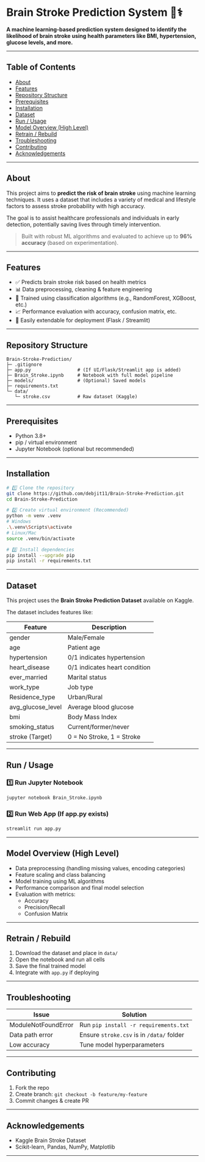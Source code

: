 # Brain Stroke Prediction System 🧠⚕️

**A machine learning-based prediction system designed to identify the likelihood of brain stroke using health parameters like BMI, hypertension, glucose levels, and more.**

---

## Table of Contents

- [About](#about)  
- [Features](#features)  
- [Repository Structure](#repository-structure)  
- [Prerequisites](#prerequisites)  
- [Installation](#installation)  
- [Dataset](#dataset)  
- [Run / Usage](#run--usage)  
- [Model Overview (High Level)](#model-overview-high-level)  
- [Retrain / Rebuild](#retrain--rebuild)  
- [Troubleshooting](#troubleshooting)  
- [Contributing](#contributing)  
- [Acknowledgements](#acknowledgements)

---

## About

This project aims to **predict the risk of brain stroke** using machine learning techniques. It uses a dataset that includes a variety of medical and lifestyle factors to assess stroke probability with high accuracy.

The goal is to assist healthcare professionals and individuals in early detection, potentially saving lives through timely intervention.

> Built with robust ML algorithms and evaluated to achieve up to **96% accuracy** (based on experimentation).

---

## Features

- ✅ Predicts brain stroke risk based on health metrics  
- 📊 Data preprocessing, cleaning & feature engineering  
- 🤖 Trained using classification algorithms (e.g., RandomForest, XGBoost, etc.)  
- 📈 Performance evaluation with accuracy, confusion matrix, etc.  
- 🧪 Easily extendable for deployment (Flask / Streamlit)

---

## Repository Structure

```
Brain-Stroke-Prediction/
├─ .gitignore
├─ app.py                 # (If UI/Flask/Streamlit app is added)
├─ Brain_Stroke.ipynb     # Notebook with full model pipeline
├─ models/                # (Optional) Saved models
├─ requirements.txt
└─ data/
   └─ stroke.csv          # Raw dataset (Kaggle)
```

---

## Prerequisites

- Python 3.8+  
- pip / virtual environment  
- Jupyter Notebook (optional but recommended)

---

## Installation

```bash
# 1️⃣ Clone the repository
git clone https://github.com/debjit11/Brain-Stroke-Prediction.git
cd Brain-Stroke-Prediction

# 2️⃣ Create virtual environment (Recommended)
python -m venv .venv
# Windows
.\.venv\Scripts\activate
# Linux/Mac
source .venv/bin/activate

# 3️⃣ Install dependencies
pip install --upgrade pip
pip install -r requirements.txt
```

---

## Dataset

This project uses the **Brain Stroke Prediction Dataset** available on Kaggle.

The dataset includes features like:

| Feature          | Description                          |
|------------------|--------------------------------------|
| gender           | Male/Female                          |
| age              | Patient age                          |
| hypertension     | 0/1 indicates hypertension           |
| heart_disease    | 0/1 indicates heart condition        |
| ever_married     | Marital status                       |
| work_type        | Job type                             |
| Residence_type   | Urban/Rural                          |
| avg_glucose_level| Average blood glucose                |
| bmi              | Body Mass Index                      |
| smoking_status   | Current/former/never                 |
| stroke (Target)  | 0 = No Stroke, 1 = Stroke            |

---

## Run / Usage

### 1️⃣ Run Jupyter Notebook

```bash
jupyter notebook Brain_Stroke.ipynb
```

### 2️⃣ Run Web App (If app.py exists)

```bash
streamlit run app.py
```

---

## Model Overview (High Level)

- Data preprocessing (handling missing values, encoding categories)  
- Feature scaling and class balancing  
- Model training using ML algorithms  
- Performance comparison and final model selection  
- Evaluation with metrics:
  - Accuracy
  - Precision/Recall
  - Confusion Matrix

---

## Retrain / Rebuild

1. Download the dataset and place in `data/`  
2. Open the notebook and run all cells  
3. Save the final trained model  
4. Integrate with `app.py` if deploying

---

## Troubleshooting

| Issue | Solution |
|-------|----------|
| ModuleNotFoundError | Run `pip install -r requirements.txt` |
| Data path error | Ensure `stroke.csv` is in `/data/` folder |
| Low accuracy | Tune model hyperparameters |

---

## Contributing

1. Fork the repo  
2. Create branch: `git checkout -b feature/my-feature`  
3. Commit changes & create PR  

---

## Acknowledgements

- Kaggle Brain Stroke Dataset  
- Scikit-learn, Pandas, NumPy, Matplotlib  

---
